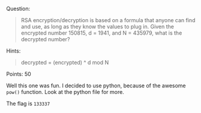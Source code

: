 Question:

>RSA encryption/decryption is based on a formula that anyone can find and use, as long as they know the values to plug in. Given the encrypted number 150815, d = 1941, and N = 435979, what is the decrypted number?

Hints:

>decrypted = (encrypted) ^ d mod N

Points: 50

Well this one was fun. I decided to use python, because of the awesome `pow()` function. Look at the python file for more.

The flag is `133337`
